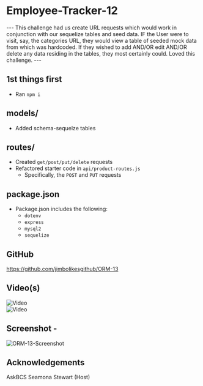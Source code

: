 # Employee-Tracker-12

--- This challenge had us create URL requests which would work in conjunction with our sequelize tables and seed data. IF the User were to visit, say, the categories URL, they would view a table of seeded mock data from which was hardcoded. If they wished to add AND/OR edit AND/OR delete any data residing in the tables, they most certainly could. Loved this challenge. ---

1st things first
----------
* Ran `npm i`


models/
----------
* Added schema-sequelze tables


routes/
----------
* Created `get/post/put/delete` requests
* Refactored starter code in `api/product-routes.js`
    - Specifically, the `POST` and `PUT` requests


package.json 
----------
* Package.json includes the following:
    - `dotenv`
    - `express`
    - `mysql2`
    - `sequelize`


GitHub 
----------
https://github.com/jimbolikesgithub/ORM-13<br/>


Video(s)
----------
![Video](https://drive.google.com/file/d/1HsE15X0qMujzaVw2UmDW5rwURlpZxWWm/view?usp=sharing)<br/>
![Video](https://drive.google.com/file/d/1xnquq5kUNo95ruDsBJFq21wdqR9ddJh0/view?usp=sharing)<br/>


Screenshot - 
----------
![ORM-13-Screenshot](https://user-images.githubusercontent.com/97565085/166087128-a7355ffe-1513-4c85-a733-ca5a3011c591.png)


Acknowledgements
----------------
AskBCS
Seamona Stewart (Host)
